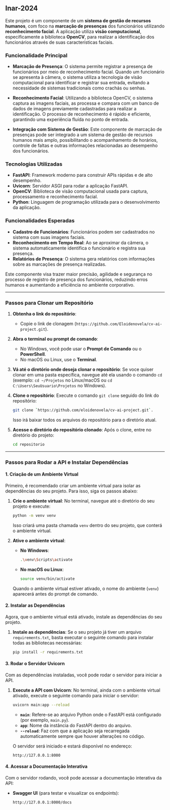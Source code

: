 ## Inar-2024

Este projeto é um componente de um **sistema de gestão de recursos humanos**, com foco na **marcação de presenças** dos funcionários utilizando **reconhecimento facial**. A aplicação utiliza **visão computacional**, especificamente a biblioteca **OpenCV**, para realizar a identificação dos funcionários através de suas características faciais.

### Funcionalidade Principal

- **Marcação de Presença**: O sistema permite registrar a presença de funcionários por meio de reconhecimento facial. Quando um funcionário se apresenta à câmera, o sistema utiliza a tecnologia de visão computacional para identificar e registrar sua entrada, evitando a necessidade de sistemas tradicionais como crachás ou senhas.
  
- **Reconhecimento Facial**: Utilizando a biblioteca OpenCV, o sistema captura as imagens faciais, as processa e compara com um banco de dados de imagens previamente cadastradas para realizar a identificação. O processo de reconhecimento é rápido e eficiente, garantindo uma experiência fluída no ponto de entrada.

- **Integração com Sistema de Gestão**: Este componente de marcação de presenças pode ser integrado a um sistema de gestão de recursos humanos mais amplo, possibilitando o acompanhamento de horários, controle de faltas e outras informações relacionadas ao desempenho dos funcionários.

### Tecnologias Utilizadas

- **FastAPI**: Framework moderno para construir APIs rápidas e de alto desempenho.
- **Uvicorn**: Servidor ASGI para rodar a aplicação FastAPI.
- **OpenCV**: Biblioteca de visão computacional usada para captura, processamento e reconhecimento facial.
- **Python**: Linguagem de programação utilizada para o desenvolvimento da aplicação.
  
### Funcionalidades Esperadas

- **Cadastro de Funcionários**: Funcionários podem ser cadastrados no sistema com suas imagens faciais.
- **Reconhecimento em Tempo Real**: Ao se aproximar da câmera, o sistema automaticamente identifica o funcionário e registra sua presença.
- **Relatórios de Presença**: O sistema gera relatórios com informações sobre as marcações de presença realizadas.

Este componente visa trazer maior precisão, agilidade e segurança no processo de registro de presença dos funcionários, reduzindo erros humanos e aumentando a eficiência no ambiente corporativo.

--- 

### Passos para Clonar um Repositório

1. **Obtenha o link do repositório**:
   - Copie o link de clonagem (`https://github.com/Eloidenovela/cv-ai-project.git`).

2. **Abra o terminal ou prompt de comando**:
   - No Windows, você pode usar o **Prompt de Comando** ou o **PowerShell**.
   - No macOS ou Linux, use o **Terminal**.

3. **Vá até o diretório onde deseja clonar o repositório**:
   Se voce quiser clonar em uma pasta específica, navegue até ela usando o comando `cd` (exemplo: `cd ~/Projetos` no Linux/macOS ou `cd C:\Users\SeuUsuario\Projetos` no Windows).

4. **Clone o repositório**:
   Execute o comando `git clone` seguido do link do repositório:
   ```bash
   git clone `https://github.com/eloidenovela/cv-ai-project.git`.

   ```
   Isso irá baixar todos os arquivos do repositório para o diretório atual.

5. **Acesse o diretório do repositório clonado**:
   Após o clone, entre no diretório do projeto:
   ```bash
   cd repositorio
   ```

---

### Passos para Rodar a API e Instalar Dependências

#### 1. Criação de um Ambiente Virtual

Primeiro, é recomendado criar um ambiente virtual para isolar as dependências do seu projeto. Para isso, siga os passos abaixo:

1. **Crie o ambiente virtual**:
   No terminal, navegue até o diretório do seu projeto e execute:
   ```bash
   python -m venv venv
   ```
   Isso criará uma pasta chamada `venv` dentro do seu projeto, que conterá o ambiente virtual.

2. **Ative o ambiente virtual**:
   - **No Windows**:
     ```bash
     .\venv\Scripts\activate
     ```
   - **No macOS ou Linux**:
     ```bash
     source venv/bin/activate
     ```

   Quando o ambiente virtual estiver ativado, o nome do ambiente (`venv`) aparecerá antes do prompt de comando.

#### 2. Instalar as Dependências

Agora, que o ambiente virtual está ativado, instale as dependências do seu projeto.

1. **Instale as dependências**:
   Se o seu projeto já tiver um arquivo `requirements.txt`, basta executar o seguinte comando para instalar todas as bibliotecas necessárias:
   ```bash
   pip install -r requirements.txt
   ```

#### 3. Rodar o Servidor Uvicorn

Com as dependências instaladas, você pode rodar o servidor para iniciar a API.

1. **Execute a API com Uvicorn**:
   No terminal, ainda com o ambiente virtual ativado, execute o seguinte comando para iniciar o servidor:
   ```bash
   uvicorn main:app --reload
   ```

   - **`main`**: Refere-se ao arquivo Python onde o FastAPI está configurado (por exemplo, `main.py`).
   - **`app`**: Nome da instância do FastAPI dentro do arquivo.
   - **`--reload`**: Faz com que a aplicação seja recarregada automaticamente sempre que houver alterações no código.

   O servidor será iniciado e estará disponível no endereço:
   ```
   http://127.0.0.1:8000
   ```

#### 4. Acessar a Documentação Interativa

Com o servidor rodando, você pode acessar a documentação interativa da API:

- **Swagger UI** (para testar e visualizar os endpoints):
  ```
  http://127.0.0.1:8000/docs
  ```